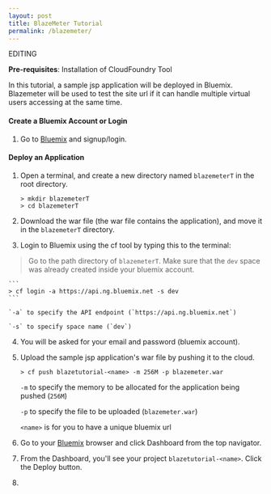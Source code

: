 ```yaml
---
layout: post
title: BlazeMeter Tutorial
permalink: /blazemeter/
---
```


EDITING

**Pre-requisites**: Installation of CloudFoundry Tool

In this tutorial, a sample jsp application will be deployed in Bluemix. 
Blazemeter will be used to test the site url if it can handle multiple virtual users accessing at the same time.

#### Create a Bluemix Account or Login
1. Go to [Bluemix](https://ibm.biz/bluemixph) and signup/login.

#### Deploy an Application
1. Open a terminal, and create a new directory named `blazemeterT` in the root directory.

	```
	> mkdir blazemeterT
	> cd blazemeterT
	```
	
2. Download the war file (the war file contains the application), and move it in the `blazemeterT` directory.
3. Login to Bluemix using the cf tool by typing this to the terminal:
>Go to the path directory of `blazemeterT`. Make sure that the `dev` space was already created inside your bluemix account.
	
	```		
	> cf login -a https://api.ng.bluemix.net -s dev
	```
	
	`-a` to specify the API endpoint (`https://api.ng.bluemix.net`)
	
	`-s` to specify space name (`dev`)
	
4. You will be asked for your email and password (bluemix account).
5. Upload the sample jsp application's war file by pushing it to the cloud.

	```
	> cf push blazetutorial-<name> -m 256M -p blazemeter.war
	```
	
	`-m` to specify the memory to be allocated for the application being pushed (`256M`)
	
	`-p` to specify the file to be uploaded (`blazemeter.war`)
	
	`<name>` is for you to have a unique bluemix url
	
6. Go to your [Bluemix](https://ibm.biz/bluemixph) browser and click Dashboard from the top navigator.
7. From the Dashboard, you'll see your project `blazetutorial-<name>`. Click the Deploy button.
8. 










